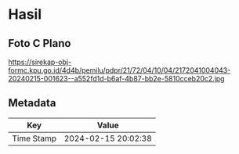 # Hasil

## Foto C Plano

https://sirekap-obj-formc.kpu.go.id/4d4b/pemilu/pdpr/21/72/04/10/04/2172041004043-20240215-001623--a552fd1d-b6af-4b87-bb2e-5810cceb20c2.jpg


## Metadata

| Key        | Value               |
| ---------- | ------------------- |
| Time Stamp | 2024-02-15 20:02:38 |



